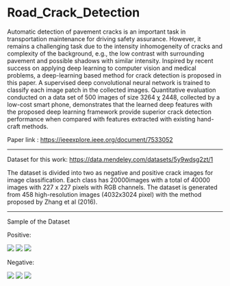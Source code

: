# Road_Crack_Detection

Automatic detection of pavement cracks is an important task in transportation maintenance for driving safety assurance. However, it remains a challenging task due to the intensity inhomogeneity of cracks and complexity of the background, e.g., the low contrast with surrounding pavement and possible shadows with similar intensity. Inspired by recent success on applying deep learning to computer vision and medical problems, a deep-learning based method for crack detection is proposed in this paper. A supervised deep convolutional neural network is trained to classify each image patch in the collected images. Quantitative evaluation conducted on a data set of 500 images of size 3264 χ 2448, collected by a low-cost smart phone, demonstrates that the learned deep features with the proposed deep learning framework provide superior crack detection performance when compared with features extracted with existing hand-craft methods.

Paper link : https://ieeexplore.ieee.org/document/7533052

---

Dataset for this work: https://data.mendeley.com/datasets/5y9wdsg2zt/1

The dataset is divided into two as negative and positive crack images for image classification. 
Each class has 20000images with a total of 40000 images with 227 x 227 pixels with RGB channels. 
The dataset is generated from 458 high-resolution images (4032x3024 pixel) with the method proposed by Zhang et al (2016). 

---

Sample of the Dataset

Positive:

<img src="https://github.com/Shakib-IO/Road_Crack_Detection/blob/main/Dataset/Positive/00460.jpg"> <img src="https://github.com/Shakib-IO/Road_Crack_Detection/blob/main/Dataset/Positive/00461.jpg"> <img src="https://github.com/Shakib-IO/Road_Crack_Detection/blob/main/Dataset/Positive/00462.jpg">

Negative:

<img src="https://github.com/Shakib-IO/Road_Crack_Detection/blob/main/Dataset/Negative/01684.jpg"> <img src="https://github.com/Shakib-IO/Road_Crack_Detection/blob/main/Dataset/Negative/01685.jpg"> <img src="https://github.com/Shakib-IO/Road_Crack_Detection/blob/main/Dataset/Negative/01686.jpg">
